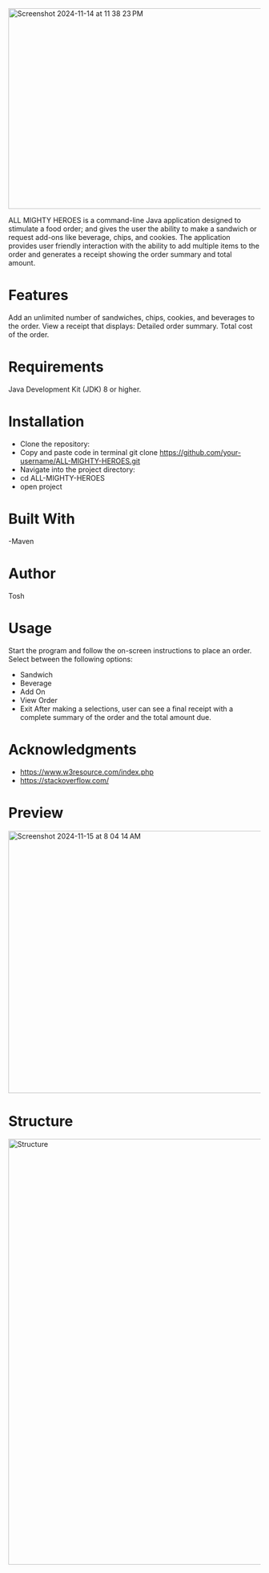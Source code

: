 <img width="800" alt="Screenshot 2024-11-14 at 11 38 23 PM" src="https://github.com/user-attachments/assets/b276e921-26f0-492b-8cd2-cbcc3007907d" height="400">

ALL MIGHTY HEROES is a command-line Java application designed to stimulate a food order;
and gives the user the ability to make a sandwich or request add-ons like beverage, chips, and cookies. 
The application provides user friendly interaction with the ability to add multiple items to the
order and generates a receipt showing the order summary and total amount.

# Features
Add an unlimited number of sandwiches, chips, cookies, and beverages to the order.
View a receipt that displays:
Detailed order summary.
Total cost of the order.

# Requirements
Java Development Kit (JDK) 8 or higher.

# Installation
- Clone the repository:
- Copy and paste code in terminal
git clone https://github.com/your-username/ALL-MIGHTY-HEROES.git
- Navigate into the project directory:
- cd ALL-MIGHTY-HEROES
- open project 

# Built With
-Maven

# Author
Tosh

# Usage
Start the program and follow the on-screen instructions to place an order.
Select between the following options:
- Sandwich
- Beverage
- Add On
- View Order
- Exit 
After making a selections, user can see a final receipt with a complete summary of the order and the total amount due.

# Acknowledgments
- https://www.w3resource.com/index.php
- https://stackoverflow.com/

# Preview
<img width="523" alt="Screenshot 2024-11-15 at 8 04 14 AM" src="https://github.com/user-attachments/assets/03324abd-f075-481c-8b8e-2d6aa9839e28">

# Structure 
<img width="849" alt="Structure" src="https://github.com/user-attachments/assets/29198661-9aa0-47c6-8939-23fdb291dc60">
